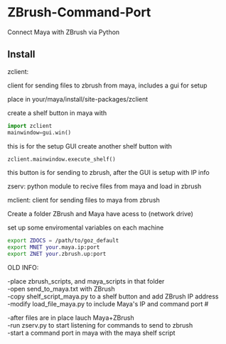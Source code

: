 ZBrush-Command-Port
===================

Connect Maya with ZBrush via Python


Install
-------------------

zclient:

client for sending files to zbrush from maya, includes a gui for setup

place in your/maya/install/site-packages/zclient

create a shelf button in maya with

```python
import zclient
mainwindow=gui.win()
```

this is for the setup GUI
create another shelf button with

```python
zclient.mainwindow.execute_shelf()
```

this button is for sending to zbrush, after the GUI is setup with IP info


zserv: 
	python module to recive files from maya and load in zbrush

mclient: 
	client for sending files to maya from zbrush

Create a folder ZBrush and Maya have acess to (network drive)

set up some enviromental variables on each machine

```bash
export ZDOCS = /path/to/goz_default
export MNET your.maya.ip:port
export ZNET your.zbrush.up:port
```


OLD INFO:

-place zbrush_scripts, and maya_scripts in that folder   
-open send_to_maya.txt with ZBrush    
-copy shelf_script_maya.py to a shelf button and add ZBrush IP address    
-modify load_file_maya.py to include Maya's IP and command port #    
 
-after files are in place lauch Maya+ZBrush    
-run zserv.py to start listening for commands to send to zbrush    
-start a command port in maya with the maya shelf script    
